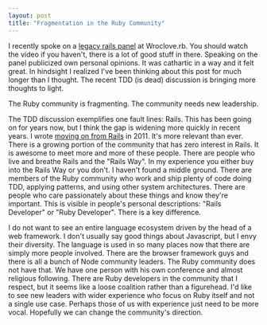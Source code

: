 ```yaml
---
layout: post
title: "Fragmentation in the Ruby Community"
---
```


I recently spoke on a [legacy rails
panel](https://www.youtube.com/watch?v=csiK5GCcjt8) at Wroclove.rb.
You should watch the video if you haven't, there is a lot of good
stuff in there. Speaking on the panel publicized  own
personal opinions. It was cathartic in a way and it felt great. In
hindsight I realized I've been thinking about this post for much
longer than I thought. The recent TDD (is dead) discussion is bringing
more thoughts to light.

The Ruby community is fragmenting. The community needs new leadership.

The TDD discussion exemplifies one fault lines: Rails. This has been
going on for years now, but I think the gap is widening more quickly
in recent years. I wrote [moving on from
Rails](http://hawkins.io/2011/11/moving_on_from_rails/) in 2011. It's
more relevant than ever. There is a growing portion of the community
that has zero interest in Rails. It is awesome to meet more and more
of these people. There are people who live and breathe Rails and the
"Rails Way". In my experience you either buy into the Rails Way or you
don't. I haven't found a middle ground. There are members of the Ruby
community who work and ship plenty of code doing TDD, applying
patterns, and using other system architectures. There are people who
care passionately about these things and know they're important. This
is visible in people's personal descriptions: "Rails Developer" or
"Ruby Developer". There is a key difference.

I do not want to see an entire language ecosystem driven by the head
of a web framework. I don't usually say good things about Javascript,
but I envy their diversity. The language is used in so many places now
that there are simply more people involved. There are the browser
framework guys and there is all a bunch of Node community leaders.
The Ruby community does not have that. We have one person with his own
conference and almost religious following. There are Ruby developers
in the community that I respect, but it seems like a loose coalition
rather than a figurehead. I'd like to see new leaders with wider
experience who focus on Ruby itself and not a single use case. Perhaps
those of us with experience just need to be more vocal. Hopefully we
can change the community's direction.
